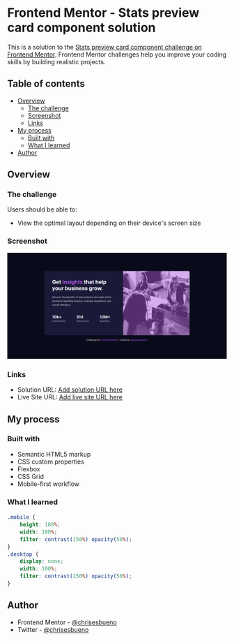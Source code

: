 # Frontend Mentor - Stats preview card component solution

This is a solution to the [Stats preview card component challenge on Frontend Mentor](https://www.frontendmentor.io/challenges/stats-preview-card-component-8JqbgoU62). Frontend Mentor challenges help you improve your coding skills by building realistic projects. 

## Table of contents

- [Overview](#overview)
  - [The challenge](#the-challenge)
  - [Screenshot](#screenshot)
  - [Links](#links)
- [My process](#my-process)
  - [Built with](#built-with)
  - [What I learned](#what-i-learned)
- [Author](#author)

## Overview

### The challenge

Users should be able to:

- View the optimal layout depending on their device's screen size

### Screenshot

![](./Statscard.png)

### Links

- Solution URL: [Add solution URL here](https://www.frontendmentor.io/solutions/stats-preview-card-tdIHaIvhpz)
- Live Site URL: [Add live site URL here](https://chrisesbueno.github.io/stats-card/)

## My process

### Built with

- Semantic HTML5 markup
- CSS custom properties
- Flexbox
- CSS Grid
- Mobile-first workflow

### What I learned


```css
.mobile {
    height: 100%;
    width: 100%;
    filter: contrast(150%) opacity(50%);   
}
.desktop {
    display: none;
    width: 100%;
    filter: contrast(150%) opacity(50%);
}
```

## Author

- Frontend Mentor - [@chrisesbueno](https://www.frontendmentor.io/profile/chrisesbueno)
- Twitter - [@chrisesbueno](https://www.twitter.com/chrisesbueno)
